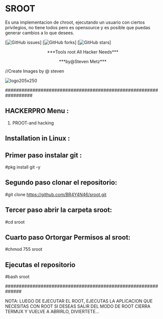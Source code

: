 # SROOT
Es una implementacion de chroot, ejecutando un usuario con ciertos privilegios, no tiene todos pero es opensource y es posible que puedas generar cambios a lo que desees.


[![GitHub issues](https://img.shields.io/github/issues/technicaldada/hackerpro.svg)]
[![GitHub forks](https://img.shields.io/github/forks/technicaldada/hackerpro.svg)]
[![GitHub stars](https://img.shields.io/github/stars/technicaldada/hackerpro.svg)]

<p align="center">***Tools root All Hacker Needs***</p>
<p align="center">***by@Steven Metz***</p>

//Create Images by @ steven

![logo205x250](https://user-images.githubusercontent.com/61888926/88115061-e3695080-cb7a-11ea-979f-2cd081e68866.gif)

##################################################################

## HACKERPRO Menu :

1. PROOT-and hacking

## Installation in Linux :

## Primer paso instalar git :
#pkg install git -y 

## Segundo paso clonar el repositorio:
#git clone https://github.com/BR4Y4N46/sroot.git 

## Tercer paso abrir la carpeta sroot:
#cd sroot

## Cuarto paso Ortorgar Permisos al sroot:
#chmod 755 sroot

## Ejecutas el repositorio
#bash sroot

##############################################################

NOTA: LUEGO DE EJECUTAR EL ROOT, EJECUTAS LA APLICACION QUE NECESITAS CON ROOT 
SI DESEAS SALIR DEL MODO DE ROOT CIERRA TERMUX Y VUELVE A ABRIRLO, DIVIERTETE... 


